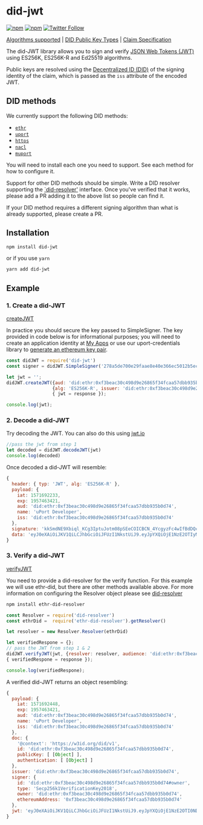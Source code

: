 # did-jwt
[![npm](https://img.shields.io/npm/dt/did-jwt.svg)](https://www.npmjs.com/package/did-jwt)
[![npm](https://img.shields.io/npm/v/did-jwt.svg)](https://www.npmjs.com/package/did-jwt)
[![Twitter Follow](https://img.shields.io/twitter/follow/uport_me.svg?style=social&label=Follow)](https://twitter.com/uport_me)

[Algorithms supported](docs/guides/index.md#algorithms-supported) | [DID Public Key Types](docs/guides/index.md#did-publickey-types) | [Claim Specification](docs/guides/index.md#claims)

The did-JWT library allows you to sign and verify [JSON Web Tokens (JWT)](https://tools.ietf.org/html/rfc7519) using ES256K, ES256K-R and Ed25519 algorithms.

Public keys are resolved using the [Decentralized ID (DID)](https://w3c-ccg.github.io/did-spec/#decentralized-identifiers-dids) of the signing identity of the claim, which is passed as the `iss` attribute of the encoded JWT.

## DID methods
We currently support the following DID methods:

- [`ethr`](https://github.com/uport-project/ethr-did-resolver)
- [`uport`](https://github.com/uport-project/uport-did-resolver)
- [`https`](https://github.com/uport-project/https-did-resolver)
- [`nacl`](https://github.com/uport-project/nacl-did)
- [`muport`](https://github.com/3box/muport-did-resolver)

You will need to install each one you need to support. See each method for how to configure it.

Support for other DID methods should be simple. Write a DID resolver supporting the [`did-resolver'](https://github.com/uport-project/did-resolver) interface. Once you've verified that it works, please add a PR adding it to the above list so people can find it.

If your DID method requires a different signing algorithm than what is already supported, please create a PR.

## Installation

```bash
npm install did-jwt
```

or if you use `yarn`

```bash
yarn add did-jwt
```

## Example

### 1. Create a did-JWT

[createJWT](docs/reference/index.md#did-jwtjwtcreatejwtpayload-config--promiseobject-error)

In practice you should secure the key passed to SimpleSigner.  The key provided in code below is for informational purposes; you will need to create an application identity at [My Apps](http://developer.uport.me/myapps) or use our uport-credentials library to [generate an ethereum key pair](https://github.com/uport-project/uport-credentials/blob/develop/docs/guides/index.md#generate-an-ethereum-keypair).

```js
const didJWT = require('did-jwt')
const signer = didJWT.SimpleSigner('278a5de700e29faae8e40e366ec5012b5ec63d36ec77e8a2417154cc1d25383f');

let jwt = '';
didJWT.createJWT({aud: 'did:ethr:0xf3beac30c498d9e26865f34fcaa57dbb935b0d74', exp: 1957463421, name: 'uPort Developer'},
                 {alg: 'ES256K-R', issuer: 'did:ethr:0xf3beac30c498d9e26865f34fcaa57dbb935b0d74', signer}).then( response =>
                 { jwt = response });

console.log(jwt);
```


### 2. Decode a did-JWT

Try decoding the JWT.  You can also do this using [jwt.io](jwt.io)

```js
//pass the jwt from step 1
let decoded = didJWT.decodeJWT(jwt)
console.log(decoded)
```

Once decoded a did-JWT will resemble:

```js
{
  header: { typ: 'JWT', alg: 'ES256K-R' },
  payload: {
    iat: 1571692233,
    exp: 1957463421,
    aud: 'did:ethr:0xf3beac30c498d9e26865f34fcaa57dbb935b0d74',
    name: 'uPort Developer',
    iss: 'did:ethr:0xf3beac30c498d9e26865f34fcaa57dbb935b0d74'
  },
  signature: 'kkSmdNE9Xbiql_KCg3IptuJotm08pSEeCOICBCN_4YcgyzFc4wIfBdDQcz76eE-z7xUR3IBb6-r-lRfSJcHMiAA',
  data: 'eyJ0eXAiOiJKV1QiLCJhbGciOiJFUzI1NkstUiJ9.eyJpYXQiOjE1NzE2OTIyMzMsImV4cCI6MTk1NzQ2MzQyMSwiYXVkIjoiZGlkOmV0aHI6MHhmM2JlYWMzMGM0OThkOWUyNjg2NWYzNGZjYWE1N2RiYjkzNWIwZDc0IiwibmFtZSI6InVQb3J0IERldmVsb3BlciIsImlzcyI6ImRpZDpldGhyOjB4ZjNiZWFjMzBjNDk4ZDllMjY4NjVmMzRmY2FhNTdkYmI5MzViMGQ3NCJ9'
}
```

### 3. Verify a did-JWT

[verifyJWT](/docs/reference/index.md#did-jwtjwtverifyjwtjwt-config--promiseobject-error)

You need to provide a did-resolver for the verify function. For this example we will use ethr-did, but there are other methods available above. For more information on configuring the Resolver object please see [did-resolver](https://github.com/decentralized-identity/did-resolver#configure-resolver-object)

``` bash
npm install ethr-did-resolver
```

```js
const Resolver = require('did-resolver')
const ethrDid =  require('ethr-did-resolver').getResolver()

let resolver = new Resolver.Resolver(ethrDid)

let verifiedRespone = {};
// pass the JWT from step 1 & 2
didJWT.verifyJWT(jwt, {resolver: resolver, audience: 'did:ethr:0xf3beac30c498d9e26865f34fcaa57dbb935b0d74'}).then((response) =>
{ verifiedRespone = response });

console.log(verifiedRespone);
```

A verified did-JWT returns an object resembling:

```js
{
  payload: {
    iat: 1571692448,
    exp: 1957463421,
    aud: 'did:ethr:0xf3beac30c498d9e26865f34fcaa57dbb935b0d74',
    name: 'uPort Developer',
    iss: 'did:ethr:0xf3beac30c498d9e26865f34fcaa57dbb935b0d74'
  },
  doc: {
    '@context': 'https://w3id.org/did/v1',
    id: 'did:ethr:0xf3beac30c498d9e26865f34fcaa57dbb935b0d74',
    publicKey: [ [Object] ],
    authentication: [ [Object] ]
  },
  issuer: 'did:ethr:0xf3beac30c498d9e26865f34fcaa57dbb935b0d74',
  signer: {
    id: 'did:ethr:0xf3beac30c498d9e26865f34fcaa57dbb935b0d74#owner',
    type: 'Secp256k1VerificationKey2018',
    owner: 'did:ethr:0xf3beac30c498d9e26865f34fcaa57dbb935b0d74',
    ethereumAddress: '0xf3beac30c498d9e26865f34fcaa57dbb935b0d74'
  },
  jwt: 'eyJ0eXAiOiJKV1QiLCJhbGciOiJFUzI1NkstUiJ9.eyJpYXQiOjE1NzE2OTI0NDgsImV4cCI6MTk1NzQ2MzQyMSwiYXVkIjoiZGlkOmV0aHI6MHhmM2JlYWMzMGM0OThkOWUyNjg2NWYzNGZjYWE1N2RiYjkzNWIwZDc0IiwibmFtZSI6InVQb3J0IERldmVsb3BlciIsImlzcyI6ImRpZDpldGhyOjB4ZjNiZWFjMzBjNDk4ZDllMjY4NjVmMzRmY2FhNTdkYmI5MzViMGQ3NCJ9.xd_CSWukS6rK8y7GVvyH_c5yRsDXojM6BuKaf1ZMg0fsgpSBioS7jBfyk4ZZvS0iuFu4u4_771_PNWvmsvaZQQE'
}
```
